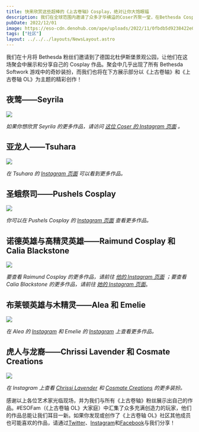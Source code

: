 ```yaml
---
title: 快来欣赏这些超棒的《上古卷轴》Cosplay，绝对让你大饱眼福
description: 我们在全球范围内邀请了众多才华横溢的Coser齐聚一堂，在Bethesda Cosplay活动中展示他们的作品。来看看我们喜欢的《上古卷轴》和《上古卷轴OL》主题创作吧。
pubDate: 2022/12/01
image: https://eso-cdn.denohub.com/ape/uploads/2022/11/0fbdb5d9238422e0837eebdbe0f79c0f.jpg
tags: ["社区"]
layout: ../../../layouts/NewsLayout.astro
---
```


我们在十月将 Bethesda 粉丝们邀请到了德国北杜伊斯堡景观公园，让他们在这场聚会中展示和分享自己的 Cosplay
作品。聚会中几乎出现了所有 Bethesda Softwork 游戏中的奇妙装扮，而我们也将在下方展示部分以《上古卷轴》和《上古卷轴
OL》为主题的精彩创作！

## 夜莺——Seyrila

![](https://eso-cdn.denohub.com/ape/uploads/2022/11/cff1190947a90838b0fbac177adbf3a1.jpg)

_如果你想欣赏 Seyrila 的更多作品，请访问_ [_这位 Coser 的 Instagram 页面_](http://www.instagram.com/seyrila.cosplay)
_。_

## 亚龙人——Tsuhara

![](https://eso-cdn.denohub.com/ape/uploads/2022/11/370a959016c536c62a928bd212d9abd7.jpg)

_在 Tsuhara 的_ [_Instagram 页面_](http://www.instagram.com/tsuhara_) _可以看到更多作品。_

## 圣蛾祭司——Pushels Cosplay

![](https://eso-cdn.denohub.com/ape/uploads/2022/11/c93df7d79a9c4f19d7547672251dc888.jpg)

_你可以在 Pushels Cosplay 的_ [_Instagram 页面_](http://www.instagram.com/pushels_craft) _查看更多作品。_

## 诺德英雄与高精灵英雄——Raimund Cosplay 和 Calia Blackstone

![](https://eso-cdn.denohub.com/ape/uploads/2022/11/42217641eae46da39be72c6342f0beb0.jpg)

_要查看 Raimund Cosplay 的更多作品，请前往_ [_他的 Instagram 页面_](http://www.instagram.com/raimundCosplay) _；要查看
Calia Blackstone 的更多作品，请前往_ [_她的 Instagram 页面_](https://www.instagram.com/caliablackstone/)。

## 布莱顿英雄与木精灵——Alea 和 Emelie

![](https://eso-cdn.denohub.com/ape/uploads/2022/11/cdc857105e77547e1301f7276a50f98d.jpg)

_在 Alea 的_ [_Instagram_](http://www.instagram.com/das_kaempferherz) _和 Emelie 的_
[_Instagram_](https://www.instagram.com/huli_cosplays/) _上查看更多作品。_

## 虎人与龙裔——Chrissi Lavender 和 Cosmate Creations

![](https://eso-cdn.denohub.com/ape/uploads/2022/11/aac5ab7322352eb436f82c81584f90e5.jpg)

_在 Instagram 上查看_ [_Chrissi Lavender_](http://www.instagram.com/chrissi.lavender) _和_
[_Cosmate Creations_](http://www.instagram.com/cosmate_creations) _的更多装扮。_

感谢以上各位艺术家光临现场，并为我们与所有《上古卷轴》粉丝展示出自己的作品。#ESOFam（《上古卷轴
OL》大家庭）中汇集了众多充满创造力的玩家，他们的作品总能让我们耳目一新。如果你发现或创作了《上古卷轴
OL》社区其他成员也可能喜欢的作品，请通过[Twitter](https://twitter.com/TESOnline)、[Instagram](https://www.instagram.com/elderscrollsonline/)和[Facebook](https://www.facebook.com/elderscrollsonline)与我们分享！
